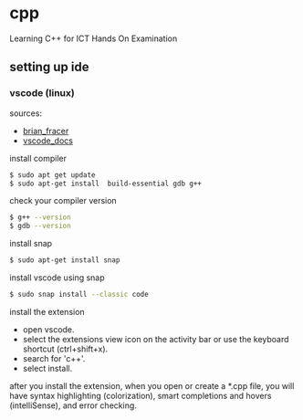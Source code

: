 # cpp
Learning C++ for ICT Hands On Examination

## setting up ide

### vscode (linux)
sources: 
- [brian_fracer](https://www.youtube.com/watch?v=BEJUdkPemYY&t=1s)
- [vscode_docs](https://code.visualstudio.com/docs/languages/cpp)

install compiler
```bash
$ sudo apt get update
$ sudo apt-get install  build-essential gdb g++
```

check your compiler version
```bash
$ g++ --version
$ gdb --version
```

install snap
```bash
$ sudo apt-get install snap
```

install vscode using snap
```bash
$ sudo snap install --classic code
```

install the extension
- open vscode.
- select the extensions view icon on the activity bar or use the keyboard shortcut (ctrl+shift+x).
- search for 'c++'.
- select install.

after you install the extension, when you open or create a *.cpp file, you will have syntax highlighting (colorization), smart completions and hovers (intelliSense), and error checking.
